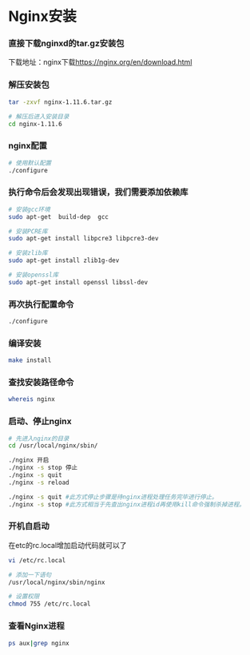 # Nginx安装

### 直接下载nginxd的tar.gz安装包
下载地址：nginx下载<https://nginx.org/en/download.html>

### 解压安装包
```bash
tar -zxvf nginx-1.11.6.tar.gz

# 解压后进入安装目录
cd nginx-1.11.6
```

### nginx配置
```bash
# 使用默认配置
./configure
```

### 执行命令后会发现出现错误，我们需要添加依赖库
```bash
# 安装gcc环境
sudo apt-get  build-dep  gcc

# 安装PCRE库
sudo apt-get install libpcre3 libpcre3-dev

# 安装zlib库
sudo apt-get install zlib1g-dev

# 安装openssl库
sudo apt-get install openssl libssl-dev
```

### 再次执行配置命令
```bash
./configure
```

### 编译安装
```bash
make install
```

### 查找安装路径命令
```bash
whereis nginx
```

### 启动、停止nginx
```bash
# 先进入nginx的目录
cd /usr/local/nginx/sbin/

./nginx 开启
./nginx -s stop 停止
./nginx -s quit
./nginx -s reload

./nginx -s quit #此方式停止步骤是待nginx进程处理任务完毕进行停止。
./nginx -s stop #此方式相当于先查出nginx进程id再使用kill命令强制杀掉进程。

```

### 开机自启动
在etc的rc.local增加启动代码就可以了
```bash
vi /etc/rc.local

# 添加一下语句
/usr/local/nginx/sbin/nginx

# 设置权限
chmod 755 /etc/rc.local
```

### 查看Nginx进程
```bash
ps aux|grep nginx
```
